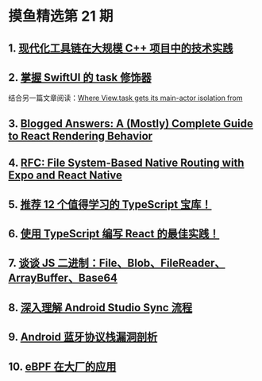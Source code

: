 # 摸鱼精选第 21 期

## 1. [现代化工具链在大规模 C++ 项目中的技术实践](https://mp.weixin.qq.com/s/dy3fHyOxIEPGULazojbsFQ)

## 2. [掌握 SwiftUI 的 task 修饰器](https://www.fatbobman.com/posts/mastering_SwiftUI_task_modifier/)

结合另一篇文章阅读：[Where View.task gets its main-actor isolation from](https://oleb.net/2022/swiftui-task-mainactor)

## 3. [Blogged Answers: A (Mostly) Complete Guide to React Rendering Behavior](https://blog.isquaredsoftware.com/2020/05/blogged-answers-a-mostly-complete-guide-to-react-rendering-behavior/)

## 4. [RFC: File System-Based Native Routing with Expo and React Native](https://blog.expo.dev/rfc-file-system-based-routing-in-react-native-7a35474722a)

## 5. [推荐 12 个值得学习的 TypeScript 宝库！](https://mp.weixin.qq.com/s/7WVlgS5dqcgwJBB6-x0lYQ)

## 6. [使用 TypeScript 编写 React 的最佳实践！](https://mp.weixin.qq.com/s/o_cXCroRSK5HAKG0wjC29Q)

## 7. [谈谈 JS 二进制：File、Blob、FileReader、ArrayBuffer、Base64](https://mp.weixin.qq.com/s/IarZDzv9dLD5suL5zdZNcQ)

## 8. [深入理解 Android Studio Sync 流程](https://mp.weixin.qq.com/s/xJ1H2jrlKRcFrDfPq8ThiA)

## 9. [Android 蓝牙协议栈漏洞剖析](https://mp.weixin.qq.com/s/KIxSjCOS5JQ5yxf709fqvg)

## 10. [eBPF 在大厂的应用](https://mp.weixin.qq.com/s/hqKElw4c-7m_j8hw0whSyg)
